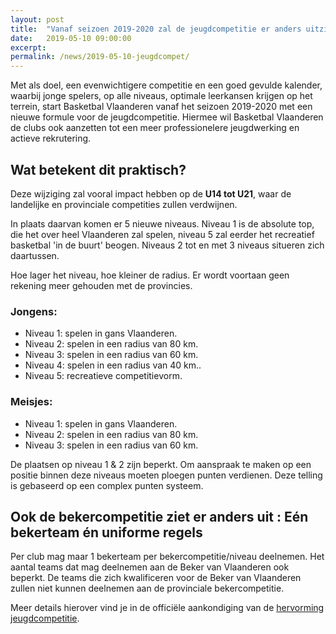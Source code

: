 ```yaml
---
layout: post
title:  "Vanaf seizoen 2019-2020 zal de jeugdcompetitie er anders uitzien"
date:   2019-05-10 09:00:00
excerpt: 
permalink: /news/2019-05-10-jeugdcompet/
---
```


Met als doel, een evenwichtigere competitie en een goed gevulde kalender, waarbij  jonge spelers, op alle niveaus, optimale leerkansen krijgen op het terrein, start Basketbal Vlaanderen vanaf het seizoen 2019-2020 met een nieuwe formule voor de jeugdcompetitie. Hiermee  wil Basketbal Vlaanderen de clubs ook aanzetten tot een meer professionelere jeugdwerking en actieve rekrutering.

## Wat betekent dit praktisch?

Deze wijziging zal vooral impact hebben op de __U14 tot U21__, waar de landelijke en provinciale competities zullen verdwijnen. 

In plaats daarvan komen er 5 nieuwe niveaus. Niveau 1 is de absolute top, die het over heel Vlaanderen zal spelen, niveau 5 zal eerder het recreatief basketbal 'in de buurt' beogen. Niveaus 2 tot en met 3 niveaus situeren zich daartussen. 

Hoe lager het niveau, hoe kleiner de radius. Er wordt voortaan geen rekening meer gehouden met de provincies.

### Jongens:
  * Niveau 1: spelen in gans Vlaanderen.
  * Niveau 2: spelen in een radius van 80 km.
  * Niveau 3: spelen in een radius van 60 km.
  * Niveau 4: spelen in een radius van 40 km..
  * Niveau 5: recreatieve competitievorm.

### Meisjes:
  * Niveau 1: spelen in gans Vlaanderen.
  * Niveau 2: spelen in een radius van 80 km.
  * Niveau 3: spelen in een radius van 60 km.

De plaatsen op niveau 1 & 2 zijn beperkt. Om aanspraak te maken op een positie binnen deze niveaus moeten ploegen punten verdienen. Deze telling is gebaseerd op een complex punten systeem.

## Ook de bekercompetitie ziet er anders uit : Eén bekerteam én uniforme regels

Per club mag maar 1 bekerteam per bekercompetitie/niveau deelnemen.
Het aantal teams dat mag deelnemen aan de Beker van Vlaanderen ook beperkt. 
De teams die zich kwalificeren voor de Beker van Vlaanderen zullen niet kunnen deelnemen aan de provinciale bekercompetitie.

Meer details hierover vind je in de officiële aankondiging van de [hervorming jeugdcompetitie](https://www.basketbal.vlaanderen/blog-meer/detail/de-hervorming-van-de-jeugdcompetitie-uitgelegd).
